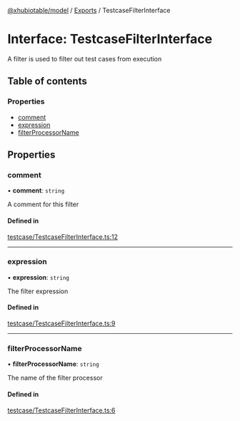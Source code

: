 [@xhubiotable/model](../README.md) / [Exports](../modules.md) / TestcaseFilterInterface

# Interface: TestcaseFilterInterface

A filter is used to filter out test cases from execution

## Table of contents

### Properties

- [comment](TestcaseFilterInterface.md#comment)
- [expression](TestcaseFilterInterface.md#expression)
- [filterProcessorName](TestcaseFilterInterface.md#filterprocessorname)

## Properties

### comment

• **comment**: `string`

A comment for this filter

#### Defined in

[testcase/TestcaseFilterInterface.ts:12](https://github.com/xhubioTable/model/blob/d4f4ceb/src/testcase/TestcaseFilterInterface.ts#L12)

___

### expression

• **expression**: `string`

The filter expression

#### Defined in

[testcase/TestcaseFilterInterface.ts:9](https://github.com/xhubioTable/model/blob/d4f4ceb/src/testcase/TestcaseFilterInterface.ts#L9)

___

### filterProcessorName

• **filterProcessorName**: `string`

The name of the filter processor

#### Defined in

[testcase/TestcaseFilterInterface.ts:6](https://github.com/xhubioTable/model/blob/d4f4ceb/src/testcase/TestcaseFilterInterface.ts#L6)
